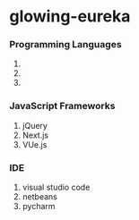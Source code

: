 # glowing-eureka

### Programming Languages
1. 
2. 
3. 

### JavaScript Frameworks
1. jQuery
2. Next.js
3. VUe.js

### IDE
1. visual studio code
2. netbeans
3. pycharm